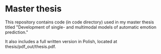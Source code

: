 # Master thesis

This repository contains code (in code directory) used in my master thesis titled "Development of single- and multimodal models of automatic emotion prediction."

It also includes a full written version in Polish, located at thesis/pdf_out/thesis.pdf.
